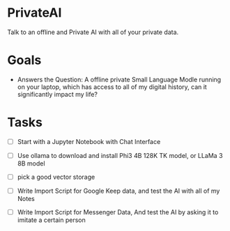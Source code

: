 # PrivateAI
Talk to an offline and Private AI with all of your private data. 

# Goals
- Answers the Question: A offline private Small Language Modle running on your laptop, which has access to all of my digital history, can it significantly impact my life?

# Tasks
- [ ] Start with a Jupyter Notebook with Chat Interface
- [ ] Use ollama to download and install Phi3 4B 128K TK model, or LLaMa 3 8B model
- [ ] pick a good vector storage
- [ ] Write Import Script for Google Keep data, and test the AI with all of my Notes
- [ ] Write Import Script for Messenger Data, And test the AI by asking it to imitate a certain person


